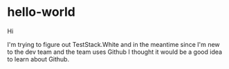 # hello-world
Hi

I'm trying to figure out TestStack.White and in the meantime since I'm new to the dev team and the team uses Github I thought it would be a good idea to learn about Github.
